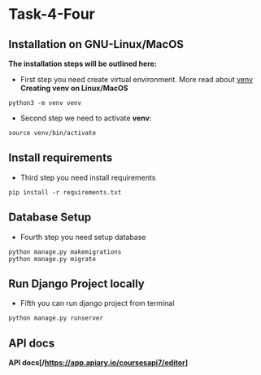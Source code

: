 # Task-4-Four
## Installation on GNU-Linux/MacOS
**The installation steps will be outlined here:**
- First step you need create virtual environment. More read about [venv](https://docs.python.org/3/library/venv.html)  
**Creating venv on Linux/MacOS**
```
python3 -m venv venv
```
- Second step we need to activate **venv**:
```
source venv/bin/activate
```
## Install requirements
- Third step you need install requirements
```
pip install -r requirements.txt
```
## Database Setup
- Fourth step you need setup database
```
python manage.py makemigrations
python manage.py migrate
```
## Run Django Project locally  
- Fifth you can run django project from terminal
```
python manage.py runserver
```
## API docs
**API docs[/https://app.apiary.io/coursesapi7/editor]**
